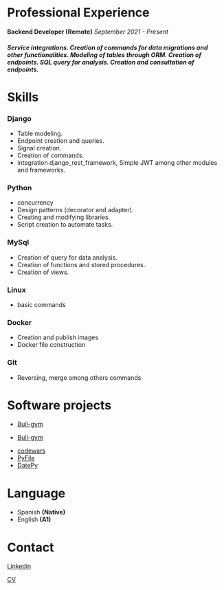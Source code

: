 # Professional Experience

**Backend Developer (Remote)** *September 2021 - Present*

##### Service integrations. Creation of commands for data migrations and other functionalities. Modeling of tables through ORM. Creation of endpoints. SQL query for analysis. Creation and consultation of endpoints.

# Skills

### Django

* Table modeling.
* Endpoint creation and queries.
* Signal creation.
* Creation of commands.
* integration django_rest_framework, Simple JWT among other modules and   frameworks.

### Python 

* concurrency 
* Design patterns (decorator and adapter).
* Creating and modifying libraries.
* Script creation to automate tasks.

### MySql 

* Creation of query for data analysis.
* Creation of functions and stored procedures.
* Creation of views.

### Linux

* basic commands

### Docker 

* Creation and publish images
* Docker file construction


### Git

* Reversing, merge among others commands

# Software projects

* [Bull-gym](https://github.com/Isaias164/bull-gym)
* <p><a href="https://github.com/Isaias164/bull-gym" target="_blank">Bull-gym</a></p>
* [codewars](https://github.com/Isaias164/coderwars)
* [PyFile](https://github.com/Isaias164/scripts/tree/main/PyFile)
* [DatePy](https://github.com/Isaias164/scripts/tree/main/Actualizar%20hora%20y%20fecha)

# Language

* Spanish **(Native)**
* English **(A1)**


# Contact

[Linkedin](https://www.linkedin.com/in/isaias-sosa-2286811b9/)

[CV](https://www.canva.com/design/DAERA4uOa6A/snITO4bXKroDZ08qhjk00g/view?utm_content=DAERA4uOa6A&utm_campaign=designshare&utm_medium=link2&utm_source=sharebutton)
